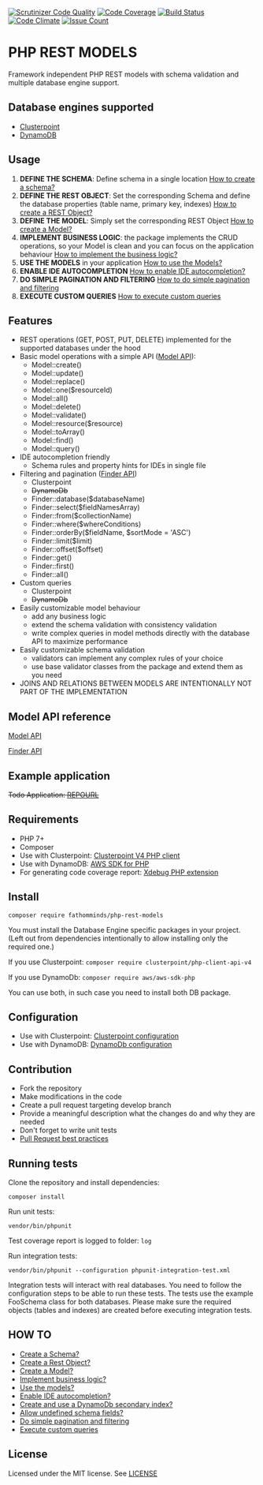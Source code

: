 [![Scrutinizer Code Quality](https://scrutinizer-ci.com/g/fathomminds/php-rest-models/badges/quality-score.png?b=master)](https://scrutinizer-ci.com/g/fathomminds/php-rest-models/?branch=master) [![Code Coverage](https://scrutinizer-ci.com/g/fathomminds/php-rest-models/badges/coverage.png?b=master)](https://scrutinizer-ci.com/g/fathomminds/php-rest-models/?branch=master) [![Build Status](https://scrutinizer-ci.com/g/fathomminds/php-rest-models/badges/build.png?b=master)](https://scrutinizer-ci.com/g/fathomminds/php-rest-models/build-status/master) [![Code Climate](https://codeclimate.com/github/fathomminds/php-rest-models/badges/gpa.svg)](https://codeclimate.com/github/fathomminds/php-rest-models) [![Issue Count](https://codeclimate.com/github/fathomminds/php-rest-models/badges/issue_count.svg)](https://codeclimate.com/github/fathomminds/php-rest-models)

# PHP REST MODELS #

Framework independent PHP REST models with schema validation and multiple database engine support.

## Database engines supported ##

* [Clusterpoint](https://www.clusterpoint.com)
* [DynamoDB](https://aws.amazon.com/dynamodb)

## Usage ##

1. **DEFINE THE SCHEMA**: Define schema in a single location [How to create a schema?](./documentation/howto/schema.md)
2. **DEFINE THE REST OBJECT**: Set the corresponding Schema and define the database properties (table name, primary key, indexes) [How to create a REST Object?](./documentation/howto/object.md)
3. **DEFINE THE MODEL**: Simply set the corresponding REST Object [How to create a Model?](./documentation/howto/model.md)
4. **IMPLEMENT BUSINESS LOGIC**: the package implements the CRUD operations, so your Model is clean and you can focus on the application behaviour [How to implement the business logic?](./documentation/howto/business-logic.md)
5. **USE THE MODELS** in your application [How to use the Models?](./documentation/howto/use-models.md)
6. **ENABLE IDE AUTOCOMPLETION** [How to enable IDE autocompletion?](./documentation/howto/ide-autocompletion.md)
7. **DO SIMPLE PAGINATION AND FILTERING** [How to do simple pagination and filtering](./documentation/howto/pagination-and-filtering.md)
8. **EXECUTE CUSTOM QUERIES** [How to execute custom queries](./documentation/howto/custom-queries.md)

## Features ##

* REST operations (GET, POST, PUT, DELETE) implemented for the supported databases under the hood
* Basic model operations with a simple API ([Model API](./documentation/api/model/index.md)):
    * Model::create()
    * Model::update()
    * Model::replace()
    * Model::one($resourceId)
    * Model::all()
    * Model::delete()
    * Model::validate()
    * Model::resource($resource)
    * Model::toArray()
    * Model::find()
    * Model::query()
* IDE autocompletion friendly
    * Schema rules and property hints for IDEs in single file
* Filtering and pagination ([Finder API](./documentation/api/finder/index.md))
    * Clusterpoint
    * ~~DynamoDb~~
    * Finder::database($databaseName)
    * Finder::select($fieldNamesArray)
    * Finder::from($collectionName)
    * Finder::where($whereConditions)
    * Finder::orderBy($fieldName, $sortMode = 'ASC')
    * Finder::limit($limit)
    * Finder::offset($offset)
    * Finder::get()
    * Finder::first()
    * Finder::all()
* Custom queries
    * Clusterpoint
    * ~~DynamoDb~~
* Easily customizable model behaviour
    * add any business logic
    * extend the schema validation with consistency validation
    * write complex queries in model methods directly with the database API to maximize performance
* Easily customizable schema validation
    * validators can implement any complex rules of your choice
    * use base validator classes from the package and extend them as you need
* JOINS AND RELATIONS BETWEEN MODELS ARE INTENTIONALLY NOT PART OF THE IMPLEMENTATION

## Model API reference ##

  [Model API](./documentation/api/model/index.md)

  [Finder API](./documentation/api/finder/index.md)

## Example application ##

~~Todo Application: [REPOURL](REPOURL)~~

## Requirements ##

* PHP 7+
* Composer
* Use with Clusterpoint: [Clusterpoint V4 PHP client](https://github.com/clusterpoint/php-client-api)
* Use with DynamoDB: [AWS SDK for PHP](https://github.com/aws/aws-sdk-php)
* For generating code coverage report: [Xdebug PHP extension](https://xdebug.org)

## Install ##

`composer require fathomminds/php-rest-models`

You must install the Database Engine specific packages in your project. (Left out from dependencies intentionally to allow installing only the required one.)

If you use Clusterpoint: `composer require clusterpoint/php-client-api-v4`

If you use DynamoDb: `composer require aws/aws-sdk-php`

You can use both, in such case you need to install both DB package.

## Configuration ##

* Use with Clusterpoint: [Clusterpoint configuration](./documentation/clusterpoint-config.md)
* Use with DynamoDB: [DynamoDb configuration](./documentation/dynamodb-config.md)

## Contribution ##

* Fork the repository
* Make modifications in the code
* Create a pull request targeting develop branch
* Provide a meaningful description what the changes do and why they are needed
* Don't forget to write unit tests
* [Pull Request best practices](http://blog.ploeh.dk/2015/01/15/10-tips-for-better-pull-requests)

## Running tests ##

Clone the repository and install dependencies:

`composer install`

Run unit tests:

`vendor/bin/phpunit`

Test coverage report is logged to folder: `log`

Run integration tests:

`vendor/bin/phpunit --configuration phpunit-integration-test.xml`

Integration tests will interact with real databases. You need to follow the configuration steps to be able to run these tests. The tests use the example FooSchema class for both databases. Please make sure the required objects (tables and indexes) are created before executing integration tests.

## HOW TO ##

* [Create a Schema?](./documentation/howto/schema.md)
* [Create a Rest Object?](./documentation/howto/object.md)
* [Create a Model?](./documentation/howto/model.md)
* [Implement business logic?](./documentation/howto/business-logic.md)
* [Use the models?](./documentation/howto/use-models.md)
* [Enable IDE autocompletion?](./documentation/howto/ide-autocompletion.md)
* [Create and use a DynamoDb secondary index?](./documentation/howto/dynamodb-secondary-index.md)
* [Allow undefined schema fields?](./documentation/howto/allow-extraneous.md)
* [Do simple pagination and filtering](./documentation/howto/pagination-and-filtering.md)
* [Execute custom queries](./documentation/howto/custom-queries.md)

## License ##

Licensed under the MIT license. See [LICENSE](./LICENSE)
